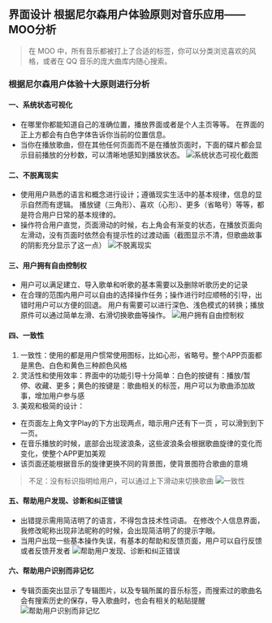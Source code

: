 ## 界面设计 根据尼尔森用户体验原则对音乐应用——MOO分析
> 在 MOO 中，所有音乐都被打上了合适的标签，你可以分类浏览喜欢的风格，或者在 QQ 音乐的庞大曲库内随心搜索。
### 根据尼尔森用户体验十大原则进行分析
#### 一、系统状态可视化
* 在哪里你都能知道自己的准确位置，播放界面或者是个人主页等等。 在界面的正上方都会有白色字体告诉你当前的位置信息。
* 当你在播放歌曲，但在其他任何页面而不是在播放页面时，下面的碟片都会显示目前播放的分秒数，可以清晰地感知到播放状态。
![系统状态可视化截图](https://github.com/PAN-XUE-JIE/design/blob/master/images/1.jpg?raw=true)
#### 二、不脱离现实
* 使用用户熟悉的语言和概念进行设计；遵循现实生活中的基本规律，信息的显示自然而有逻辑。 播放键（三角形）、喜欢（心形）、更多（省略号）等等，都是符合用户日常的基本规律的。
* 操作符合用户直觉，页面滑动的时候，右上角会有渐变的状态，在播放页面向左滑动，没有页面时依然会有提示性的过渡动画（截图显示不清，但歌曲故事的阴影充分显示了这一点）
![不脱离现实](https://github.com/PAN-XUE-JIE/design/blob/master/images/2.jpg?raw=true)
#### 三、用户拥有自由控制权
* 用户可以满足建立、导入歌单和听歌的基本需要以及删除听歌历史的记录
* 在合理的范围内用户可以自由的选择操作任务；操作进行时应顺畅的引导，出错时用户可以方便的回退。 用户有需要可以进行深色、浅色模式的转换；播放原件可以通过简单左滑、右滑切换歌曲等操作。
![用户拥有自由控制权](https://github.com/PAN-XUE-JIE/design/blob/master/images/3.jpg?raw=true)
#### 四、一致性
1. 一致性：使用的都是用户惯常使用图标，比如心形，省略号。整个APP页面都是黑色、白色和黄色三种颜色风格
2. 灵活性和使用效率：界面中的功能引导十分简单：白色的按键有：播放/暂停、收藏、更多；黄色的按键是：歌曲相关的标签，用户可以为歌曲添加故事，增加用户参与感
3. 美观和极简的设计：
* 在页面左上角文字Play的下方出现两点，暗示用户还有下一页 ，可以滑到到下一页。
* 在音乐播放的时候，底部会出现波浪条，这些波浪条会根据歌曲旋律的变化而变化，使整个APP更加美观
* 该页面还能根据音乐的旋律更换不同的背景图，使背景图符合歌曲的意境
> 不足：没有标识指明给用户，可以通过上下滑动来切换歌曲
![一致性](https://github.com/PAN-XUE-JIE/design/blob/master/images/4.png?raw=true)
#### 五、帮助用户发现、诊断和纠正错误
* 出错提示需用简洁明了的语言，不得包含技术性词语。 在修改个人信息界面，我修改昵称出现非法昵称的时候，会出现简洁明了的提示字眼。 
* 当用户出现一些基本操作失误，有基本的帮助和反馈页面，用户可以自行反馈或者反馈开发者
![帮助用户发现、诊断和纠正错误](https://github.com/PAN-XUE-JIE/design/blob/master/images/5.jpg?raw=true)
#### 六、帮助用户识别而非记忆
* 专辑页面突出显示了专辑图片，以及专辑所属的音乐标签，而搜索过的歌曲名会有搜索历史的保存，导入歌曲时，也会有相关的粘贴提醒
![帮助用户识别而非记忆](https://github.com/PAN-XUE-JIE/design/blob/master/images/6.jpg?raw=true)
